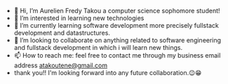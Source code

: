 - 👋 Hi, I’m Aurelien Fredy Takou a computer science sophomore student!
- 👀 I’m interested in learning new technologies
- 🌱 I’m currently learning software development more precisely fullstack development and datastructures.
- 💞️ I’m looking to collaborate on anything related to software engineering and fullstack development in which i will learn new things.
- 📫 How to reach me: feel free to contact me through my business email address atakoutene@gmail.com
- thank you!! I'm looking forward into any future collaboration.😉😁

<!---
atakoutene/atakoutene is a ✨ special ✨ repository because its `README.md` (this file) appears on your GitHub profile.
You can click the Preview link to take a look at your changes.
--->
